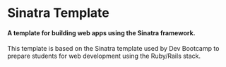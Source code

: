 # Sinatra Template
#### A template for building web apps using the Sinatra framework.

This template is based on the Sinatra template used by Dev Bootcamp to prepare students for web development using the Ruby/Rails stack.
